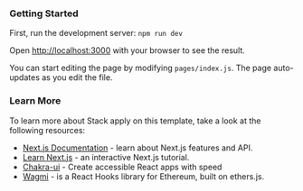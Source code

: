 ### Getting Started

First, run the development server: `npm run dev`


Open [http://localhost:3000](http://localhost:3000) with your browser to see the result.

You can start editing the page by modifying `pages/index.js`. The page auto-updates as you edit the file.

### Learn More

To learn more about Stack apply on this template, take a look at the following resources:

- [Next.js Documentation](https://nextjs.org/docs) - learn about Next.js features and API.
- [Learn Next.js](https://nextjs.org/learn) - an interactive Next.js tutorial.
- [Chakra-ui](https://chakra-ui.com/) - Create accessible React apps with speed
- [Wagmi](https://wagmi-xyz.vercel.app/) - is a React Hooks library for Ethereum, built on ethers.js.
